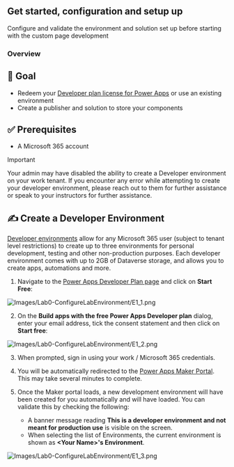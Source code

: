 ## Get started, configuration and setup up 
 
Configure and validate the environment and solution set up before starting with the custom page development

### Overview

## 🎯 Goal
- Redeem your [Developer plan license for Power Apps](https://learn.microsoft.com/en-us/power-platform/developer/plan) or use an existing environment
- Create a publisher and solution to store your components

## ✅ Prerequisites
- A Microsoft 365 account

> [!IMPORTANT]
> Your admin may have disabled the ability to create a Developer environment on your work tenant. If you encounter any error while attempting to create your developer environment, please reach out to them for further assistance or speak to your instructors for further assistance.

## ✍️ Create a Developer Environment

[Developer environments](https://learn.microsoft.com/en-us/power-platform/developer/create-developer-environment) allow for any Microsoft 365 user (subject to tenant level restrictions) to create up to three environments for personal development, testing and other non-production purposes. Each developer environment comes with up to 2GB of Dataverse storage, and allows you to create apps, automations and more.

1. Navigate to the [Power Apps Developer Plan page](https://www.microsoft.com/en-us/power-platform/products/power-apps/free) and click on **Start Free**:

![Images/Lab0-ConfigureLabEnvironment/E1_1.png](Images/Lab0-ConfigureLabEnvironment/E1_1.png)

2. On the **Build apps with the free Power Apps Developer plan** dialog, enter your email address, tick the consent statement and then click on **Start free**:
    
![Images/Lab0-ConfigureLabEnvironment/E1_2.png](Images/Lab0-ConfigureLabEnvironment/E1_2.png)

3. When prompted, sign in using your work / Microsoft 365 credentials.

4. You will be automatically redirected to the [Power Apps Maker Portal](https://make.powerapps.com). This may take several minutes to complete.

5. Once the Maker portal loads, a new development environment will have been created for you automatically and will have loaded. You can validate this by checking the following:
   - A banner message reading **This is a developer environment and not meant for production use** is visible on the screen.
   - When selecting the list of Environments, the current environment is shown as **\<Your Name\>'s Environment**.

![Images/Lab0-ConfigureLabEnvironment/E1_3.png](Images/Lab0-ConfigureLabEnvironment/E1_3.png)